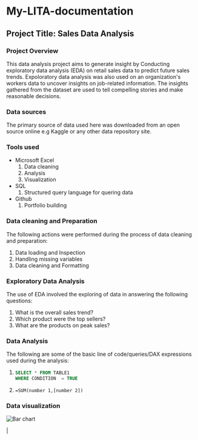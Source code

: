# My-LITA-documentation

## Project Title: Sales Data Analysis

### Project Overview
This data analysis project aims to generate insight by Conducting exploratory data analysis (EDA) on retail sales data to predict future sales trends. Expoloratory data analysis was also used on an organization's workers data to uncover insights on job-related information. The insights gathered from the dataset are used to tell compelling stories and make reasonable decisions. 

### Data sources
The primary source of data used here was downloaded from an open source online e.g Kaggle or any other data repository site. 

### Tools used
- Microsoft Excel
  1. Data cleaning
  2. Analysis
  3. Visualization
- SQL
  1. Structured query language for quering data
- Github
  1. Portfolio building
 
### Data cleaning and Preparation
The following actions were performed during the process of data cleaning and preparation: 
1. Data loading and Inspection
2. Handling missing variables
3. Data cleaning and Formatting

### Exploratory Data Analysis
The use of EDA involved the exploring of data in answering the following questions:
1. What is the overall sales trend?
2. Which product were the top sellers?
3. What are the products on peak sales?

### Data Analysis
The following are some of the basic line of code/queries/DAX expressions used during the analysis:
1.   ~~~SQL
     SELECT * FROM TABLE1
     WHERE CONDITION  = TRUE
     ~~~
2. ~~~Microsoft Excel
   =SUM(number 1,[number 2])
   ~~~

### Data visualization
![Bar chart](https://github.com/user-attachments/assets/63082fe0-0d18-449f-a434-8af084baba42)


|
